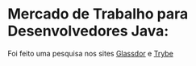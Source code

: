 # Mercado de Trabalho para Desenvolvedores Java:

Foi feito uma pesquisa nos sites [Glassdor](https://www.glassdoor.com.br/Sal%C3%A1rios/desenvolvedor-java-sal%C3%A1rio-SRCH_KO0,18.htm) e [Trybe](https://www.betrybe.com/guia-salarios-profissoes/desenvolvedor-java)

